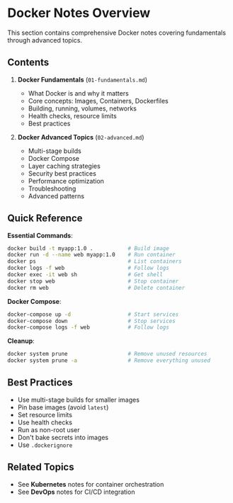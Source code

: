 # Docker Notes Overview

This section contains comprehensive Docker notes covering fundamentals through advanced topics.

## Contents

1. **Docker Fundamentals** (`01-fundamentals.md`)
   - What Docker is and why it matters
   - Core concepts: Images, Containers, Dockerfiles
   - Building, running, volumes, networks
   - Health checks, resource limits
   - Best practices

2. **Docker Advanced Topics** (`02-advanced.md`)
   - Multi-stage builds
   - Docker Compose
   - Layer caching strategies
   - Security best practices
   - Performance optimization
   - Troubleshooting
   - Advanced patterns

## Quick Reference

**Essential Commands**:
```bash
docker build -t myapp:1.0 .           # Build image
docker run -d --name web myapp:1.0    # Run container
docker ps                             # List containers
docker logs -f web                    # Follow logs
docker exec -it web sh                # Get shell
docker stop web                       # Stop container
docker rm web                         # Delete container
```

**Docker Compose**:
```bash
docker-compose up -d                  # Start services
docker-compose down                   # Stop services
docker-compose logs -f web            # Follow logs
```

**Cleanup**:
```bash
docker system prune                   # Remove unused resources
docker system prune -a                # Remove everything unused
```

## Best Practices

- Use multi-stage builds for smaller images
- Pin base images (avoid `latest`)
- Set resource limits
- Use health checks
- Run as non-root user
- Don't bake secrets into images
- Use `.dockerignore`

## Related Topics

- See **Kubernetes** notes for container orchestration
- See **DevOps** notes for CI/CD integration
